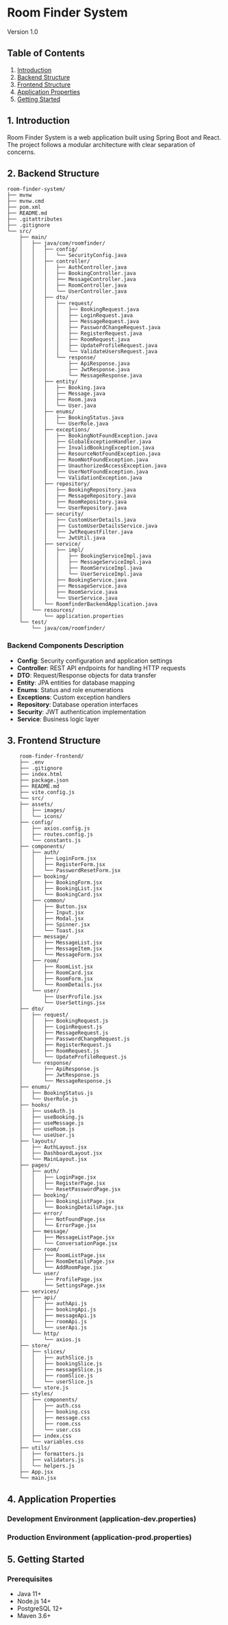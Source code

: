 # Room Finder System
Version 1.0

## Table of Contents
1. [Introduction](#1-introduction)
2. [Backend Structure](#2-backend-structure)
3. [Frontend Structure](#3-frontend-structure)
4. [Application Properties](#4-application-properties)
5. [Getting Started](#5-getting-started)

## 1. Introduction
Room Finder System is a web application built using Spring Boot and React. The project follows a modular architecture with clear separation of concerns.

## 2. Backend Structure
```
room-finder-system/
├── mvnw
├── mvnw.cmd
├── pom.xml
├── README.md
├── .gitattributes
├── .gitignore
└── src/
    ├── main/
    │   ├── java/com/roomfinder/
    │   │   ├── config/
    │   │   │   └── SecurityConfig.java
    │   │   ├── controller/
    │   │   │   ├── AuthController.java
    │   │   │   ├── BookingController.java
    │   │   │   ├── MessageController.java
    │   │   │   ├── RoomController.java
    │   │   │   └── UserController.java
    │   │   ├── dto/
    │   │   │   ├── request/
    │   │   │   │   ├── BookingRequest.java
    │   │   │   │   ├── LoginRequest.java
    │   │   │   │   ├── MessageRequest.java
    │   │   │   │   ├── PasswordChangeRequest.java
    │   │   │   │   ├── RegisterRequest.java
    │   │   │   │   ├── RoomRequest.java
    │   │   │   │   ├── UpdateProfileRequest.java
    │   │   │   │   └── ValidateUsersRequest.java
    │   │   │   └── response/
    │   │   │       ├── ApiResponse.java
    │   │   │       ├── JwtResponse.java
    │   │   │       └── MessageResponse.java
    │   │   ├── entity/
    │   │   │   ├── Booking.java
    │   │   │   ├── Message.java
    │   │   │   ├── Room.java
    │   │   │   └── User.java
    │   │   ├── enums/
    │   │   │   ├── BookingStatus.java
    │   │   │   └── UserRole.java
    │   │   ├── exceptions/
    │   │   │   ├── BookingNotFoundException.java
    │   │   │   ├── GlobalExceptionHandler.java
    │   │   │   ├── InvalidBookingException.java
    │   │   │   ├── ResourceNotFoundException.java
    │   │   │   ├── RoomNotFoundException.java
    │   │   │   ├── UnauthorizedAccessException.java
    │   │   │   ├── UserNotFoundException.java
    │   │   │   └── ValidationException.java
    │   │   ├── repository/
    │   │   │   ├── BookingRepository.java
    │   │   │   ├── MessageRepository.java
    │   │   │   ├── RoomRepository.java
    │   │   │   └── UserRepository.java
    │   │   ├── security/
    │   │   │   ├── CustomUserDetails.java
    │   │   │   ├── CustomUserDetailsService.java
    │   │   │   ├── JwtRequestFilter.java
    │   │   │   └── JwtUtil.java
    │   │   ├── service/
    │   │   │   ├── impl/
    │   │   │   │   ├── BookingServiceImpl.java
    │   │   │   │   ├── MessageServiceImpl.java
    │   │   │   │   ├── RoomServiceImpl.java
    │   │   │   │   └── UserServiceImpl.java
    │   │   │   ├── BookingService.java
    │   │   │   ├── MessageService.java
    │   │   │   ├── RoomService.java
    │   │   │   └── UserService.java
    │   │   └── RoomfinderBackendApplication.java
    │   └── resources/
    │       └── application.properties
    └── test/
        └── java/com/roomfinder/
```

### Backend Components Description
- **Config**: Security configuration and application settings
- **Controller**: REST API endpoints for handling HTTP requests
- **DTO**: Request/Response objects for data transfer
- **Entity**: JPA entities for database mapping
- **Enums**: Status and role enumerations
- **Exceptions**: Custom exception handlers
- **Repository**: Database operation interfaces
- **Security**: JWT authentication implementation
- **Service**: Business logic layer

## 3. Frontend Structure

```
    room-finder-frontend/
    ├── .env
    ├── .gitignore
    ├── index.html
    ├── package.json
    ├── README.md
    ├── vite.config.js
    └── src/
    ├── assets/
    │   ├── images/
    │   └── icons/
    ├── config/
    │   ├── axios.config.js
    │   ├── routes.config.js
    │   └── constants.js
    ├── components/
    │   ├── auth/
    │   │   ├── LoginForm.jsx
    │   │   ├── RegisterForm.jsx
    │   │   └── PasswordResetForm.jsx
    │   ├── booking/
    │   │   ├── BookingForm.jsx
    │   │   ├── BookingList.jsx
    │   │   └── BookingCard.jsx
    │   ├── common/
    │   │   ├── Button.jsx
    │   │   ├── Input.jsx
    │   │   ├── Modal.jsx
    │   │   ├── Spinner.jsx
    │   │   └── Toast.jsx
    │   ├── message/
    │   │   ├── MessageList.jsx
    │   │   ├── MessageItem.jsx
    │   │   └── MessageForm.jsx
    │   ├── room/
    │   │   ├── RoomList.jsx
    │   │   ├── RoomCard.jsx
    │   │   ├── RoomForm.jsx
    │   │   └── RoomDetails.jsx
    │   └── user/
    │       ├── UserProfile.jsx
    │       └── UserSettings.jsx
    ├── dto/
    │   ├── request/
    │   │   ├── BookingRequest.js
    │   │   ├── LoginRequest.js
    │   │   ├── MessageRequest.js
    │   │   ├── PasswordChangeRequest.js
    │   │   ├── RegisterRequest.js
    │   │   ├── RoomRequest.js
    │   │   └── UpdateProfileRequest.js
    │   └── response/
    │       ├── ApiResponse.js
    │       ├── JwtResponse.js
    │       └── MessageResponse.js
    ├── enums/
    │   ├── BookingStatus.js
    │   └── UserRole.js
    ├── hooks/
    │   ├── useAuth.js
    │   ├── useBooking.js
    │   ├── useMessage.js
    │   ├── useRoom.js
    │   └── useUser.js
    ├── layouts/
    │   ├── AuthLayout.jsx
    │   ├── DashboardLayout.jsx
    │   └── MainLayout.jsx
    ├── pages/
    │   ├── auth/
    │   │   ├── LoginPage.jsx
    │   │   ├── RegisterPage.jsx
    │   │   └── ResetPasswordPage.jsx
    │   ├── booking/
    │   │   ├── BookingListPage.jsx
    │   │   └── BookingDetailsPage.jsx
    │   ├── error/
    │   │   ├── NotFoundPage.jsx
    │   │   └── ErrorPage.jsx
    │   ├── message/
    │   │   ├── MessageListPage.jsx
    │   │   └── ConversationPage.jsx
    │   ├── room/
    │   │   ├── RoomListPage.jsx
    │   │   ├── RoomDetailsPage.jsx
    │   │   └── AddRoomPage.jsx
    │   └── user/
    │       ├── ProfilePage.jsx
    │       └── SettingsPage.jsx
    ├── services/
    │   ├── api/
    │   │   ├── authApi.js
    │   │   ├── bookingApi.js
    │   │   ├── messageApi.js
    │   │   ├── roomApi.js
    │   │   └── userApi.js
    │   └── http/
    │       └── axios.js
    ├── store/
    │   ├── slices/
    │   │   ├── authSlice.js
    │   │   ├── bookingSlice.js
    │   │   ├── messageSlice.js
    │   │   ├── roomSlice.js
    │   │   └── userSlice.js
    │   └── store.js
    ├── styles/
    │   ├── components/
    │   │   ├── auth.css
    │   │   ├── booking.css
    │   │   ├── message.css
    │   │   ├── room.css
    │   │   └── user.css
    │   ├── index.css
    │   └── variables.css
    ├── utils/
    │   ├── formatters.js
    │   ├── validators.js
    │   └── helpers.js
    ├── App.jsx
    └── main.jsx
```


## 4. Application Properties

### Development Environment (application-dev.properties)



### Production Environment (application-prod.properties)


## 5. Getting Started

### Prerequisites
- Java 11+
- Node.js 14+
- PostgreSQL 12+
- Maven 3.6+

